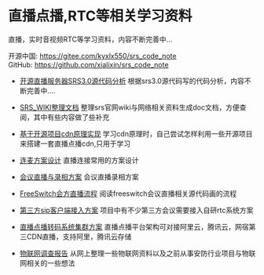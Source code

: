 
# 直播点播,RTC等相关学习资料  
直播，实时音视频RTC等学习资料，内容不断完善中...  
 
   
开源中国:  https://gitee.com/kyxlx550/srs_code_note  
GitHub:  https://github.com/xialixin/srs_code_note
 

* [开源直播服务器SRS3.0源代码分析] 根据srs3.0源代码写的代码分析，内容不断完善中....
* [SRS_WIKI整理文档] 整理srs官网wiki与网络相关资料生成doc文档，方便查阅，其中有些内容做了些补充
* [基于开源项目cdn原理实现] 学习cdn原理时，自己尝试怎样利用一些开源项目来搭建一套直播点播cdn,只用于学习
* [连麦方案设计] 直播连接常用的方案设计
* [会议直播与录相方案]  会议直播录相方案
* [FreeSwitch会方直播流程] 阅读freeswitch会议直播相关源代码画的流程
* [第三方sip客户端接入方案] 项目中有不少第三方会议需要接入自研rtc系统方案
* [直播点播转码系统集群方案] 直播点播平台架构可对接阿里云，腾讯云，网宿第三CDN直播，支持阿里，腾讯云存储


* [物联网调查报告]  从网上整理一些物联网资料以及之前从事安防行业项目与物联网相关的一些想法



[开源直播服务器SRS3.0源代码分析]:srs3.0_node.md
[SRS_WIKI整理文档]:doc/srs_wiki.md
[基于开源项目cdn原理实现]:.
[连麦方案设计]:.
[会议直播与录相方案]:.
[FreeSwitch会方直播流程]:.
[第三方sip客户端接入方案]:.
[直播点播转码系统集群方案]:.
[物联网调查报告]:.



